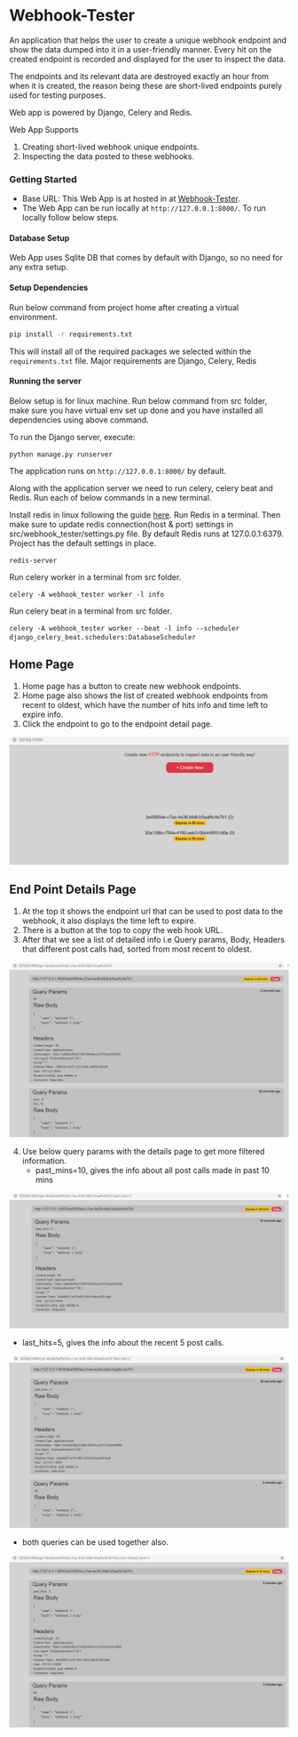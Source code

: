 # Webhook-Tester

An application that helps the user to create a unique webhook endpoint and show the data dumped into it in a user-friendly manner. Every hit on the created endpoint is recorded and displayed for the user to inspect the data.

The endpoints and its relevant data are destroyed exactly an hour from when it is created, the reason being these are short-lived endpoints purely used for testing purposes.

Web app is powered by Django, Celery and Redis.

Web App Supports
1. Creating short-lived webhook unique endpoints.
2. Inspecting the data posted to these webhooks.

### Getting Started

* Base URL: This Web App is at hosted in at [Webhook-Tester](http://4eb84d4511fe.ngrok.io/). 
* The Web App can be run locally at `http://127.0.0.1:8000/`. To run locally follow below steps.

#### Database Setup
Web App uses Sqlite DB that comes by default with Django, so no need for any extra setup.

#### Setup Dependencies

Run below command from project home after creating a virtual environment.

```bash
pip install -r requirements.txt
```

This will install all of the required packages we selected within the `requirements.txt` file.
Major requirements are Django, Celery, Redis

#### Running the server

Below setup is for linux machine. Run below command from src folder, make sure you have virtual env set up done and you have installed all dependencies using above command.

To run the Django server, execute:

```
python manage.py runserver
```

The application runs on `http://127.0.0.1:8000/` by default.

Along with the application server we need to run celery, celery beat and Redis. Run each of below commands in a new terminal.

Install redis in linux following the guide [here](https://redis.io/topics/quickstart).
Run Redis in a terminal. Then make sure to update redis connection(host & port) settings in src/webhook_tester/settings.py file. By default Redis runs at 127.0.0.1:6379.
Project has the default settings in place.

```
redis-server
```


Run celery worker in a terminal from src folder.

```
celery -A webhook_tester worker -l info
```


Run celery beat in a terminal from src folder.

```
celery -A webhook_tester worker --beat -l info --scheduler django_celery_beat.schedulers:DatabaseScheduler
```

## Home Page

1. Home page has a button to create new webhook endpoints.
2. Home page also shows the list of created webhook endpoints from recent to oldest, which have the number of hits info and time left to expire info.
3. Click the endpoint to go to the endpoint detail page. 

![home_page](https://github.com/cnulenka/Webhook-Tester/blob/main/images/home_page.png)

## End Point Details Page

1. At the top it shows the endpoint url that can be used to post data to the webhook, it also displays the time left to expire.
2. There is a button at the top to copy the web hook URL.
3. After that we see a list of detailed info i.e Query params, Body, Headers that different post calls had, sorted from most recent to oldest.

![details_page](https://github.com/cnulenka/Webhook-Tester/blob/main/images/details_page.png)

4. Use below query params with the details page to get more filtered information.
    * past_mins=10, gives the info about all post calls made in past 10 mins

![details_page](https://github.com/cnulenka/Webhook-Tester/blob/main/images/details_past_mins.png)
   
   * last_hits=5, gives the info about the recent 5 post calls.

![details_page](https://github.com/cnulenka/Webhook-Tester/blob/main/images/details_last_hits.png)

   * both queries can be used together also.

![details_page](https://github.com/cnulenka/Webhook-Tester/blob/main/images/details_past_mins_and_last_hits.png)
